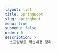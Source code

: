 ```yaml
---
layout: list
title: SpringBoot
slug: springboot
menu: true
submenu: false
order: 6
description: >
  스프링부트 학습내용 정리.
---
```


